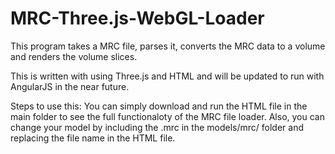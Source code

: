 # MRC-Three.js-WebGL-Loader

This program takes a MRC file, parses it, converts the MRC data to a volume and renders the volume slices.  

This is written with using Three.js and HTML and will be updated to run with AngularJS in the near future.

Steps to use this:
You can simply download and run the HTML file in the main folder to see the full functionaloty of the MRC file loader.
Also, you can change your model by including the .mrc in the models/mrc/ folder and replacing the file name in the HTML file.
